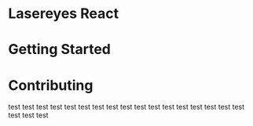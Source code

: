 # Lasereyes React

# Getting Started

# Contributing


test
test
test
test
test
test
test
test
test
test
test
test
test
test
test
test
test
test
test
test
